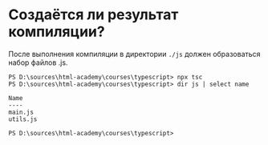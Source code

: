 # Создаётся ли результат компиляции?

После выполнения компиляции в директории `./js` должен образоваться набор файлов .js.

```terminal
PS D:\sources\html-academy\courses\typescript> npx tsc
PS D:\sources\html-academy\courses\typescript> dir js | select name

Name
----
main.js
utils.js

PS D:\sources\html-academy\courses\typescript>
```
